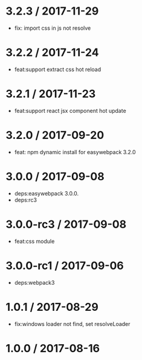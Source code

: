 
3.2.3 / 2017-11-29
==================

  * fix: import css in js not resolve

3.2.2 / 2017-11-24
==================

  * feat:support extract css hot reload

3.2.1 / 2017-11-23
==================

  * feat:support react jsx component hot update

3.2.0 / 2017-09-20
==================

  * feat: npm dynamic install for easywebpack 3.2.0

3.0.0 / 2017-09-08
==================

  * deps:easywebpack 3.0.0.
  * deps:rc3

3.0.0-rc3 / 2017-09-08
======================

  * feat:css module

3.0.0-rc1 / 2017-09-06
======================

  * deps:webpack3

1.0.1 / 2017-08-29
==================

  * fix:windows loader not find, set resolveLoader

1.0.0 / 2017-08-16
==================


